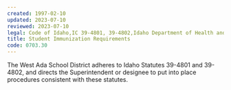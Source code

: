 ```yaml
---
created: 1997-02-10
updated: 2023-07-10
reviewed: 2023-07-10
legal: Code of Idaho,IC 39-4801, 39-4802,Idaho Department of Health and Welfare Rules, IDAPA 16, Title 02, Chapter 15,
title: Student Immunization Requirements
code: 0703.30
---
```



The West Ada School District adheres to Idaho Statutes 39-4801 and 39-4802, and directs the Superintendent or designee to put into place procedures consistent with these statutes.


